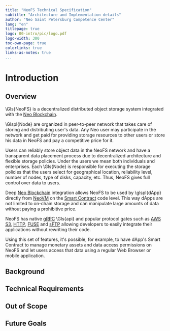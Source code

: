 ```yaml
---
title: "NeoFS Technical Specification"
subtitle: "Architecture and Implementation details"
author: "Neo Saint Petersburg Competence Center"
lang: "en"
titlepage: true
logo: 00-intro/pic/logo.pdf
logo-width: 300
toc-own-page: true
colorlinks: true
links-as-notes: true
...
```


# Introduction

## Overview

\Gls{NeoFS} is a decentralized distributed object storage system integrated with
the [Neo Blockchain](https://neo.org).

\Glspl{Node} are organized in peer-to-peer network that takes care of storing
and distributing user's data. Any Neo user may participate in the network and
get paid for providing storage resources to other users or store his data in
NeoFS and pay a competitive price for it.

Users can reliably store object data in the NeoFS network and have a transparent
data placement process due to decentralized architecture and flexible storage
policies. Under the users we mean both individuals and enterprises. Each
\Gls{Node} is responsible for executing the storage policies that the users
select for geographical location, reliability level, number of nodes, type of
disks, capacity, etc. Thus, NeoFS gives full control over data to users.

Deep [Neo Blockchain](https://neo.org) integration allows NeoFS to be used by
\glspl{dApp} directly from
[NeoVM](https://docs.neo.org/docs/en-us/basic/technology/neovm.html) on the
[Smart
Contract](https://docs.neo.org/docs/en-us/basic/technology/neocontract.html)
code level. This way dApps are not limited to on-chain storage and can
manipulate large amounts of data without paying a prohibitive price.

NeoFS has native [gRPC](https://grpc.io) \Gls{api} and popular protocol gates
such as [AWS S3](https://docs.aws.amazon.com/AmazonS3/latest/API/Welcome.html),
[HTTP](https://wikipedia.org/wiki/Hypertext_Transfer_Protocol),
[FUSE](https://wikipedia.org/wiki/Filesystem_in_Userspace) and
[sFTP](https://en.wikipedia.org/wiki/SSH_File_Transfer_Protocol) allowing
developers to easily integrate their applications without rewriting their code.

Using this set of features, it's possible, for example, to have dApp's Smart
Contract to manage monetary assets and data access permissions on NeoFS and let
users access that data using a regular Web Browser or mobile application.

## Background

## Technical Requirements

## Out of Scope

## Future Goals
